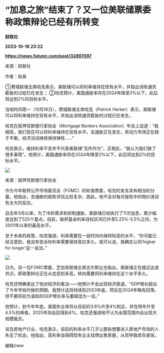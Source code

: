 # “加息之旅”结束了？又一位美联储票委称政策辩论已经有所转变
**财联社**

**2023-10-16 23:22**

**https://news.futunn.com/post/32897097**

来源：财联社

作者：赵昊

①费城联储主席哈克表示，美联储可以将利率维持在现有水平，并指出消除通货膨胀的过程已在发生； ②哈克预计，美国通胀率将在2024年降至3%以下，此后将达到2%的目标水平。

当地时间周一（10月16日），费城联储主席哈克（Patrick Harker）表示，美联储可以将利率维持在现有水平，并指出消除通货膨胀的过程已在发生。

哈克在抵押贷款银行家协会（Mortgage Bankers Association）年会上说道：“我相信，我们现在可以将利率维持在现有水平。去通胀正在发生，劳动力市场正在趋于平衡，经济活动继续保持弹性……”

哈克表示，维持利率不变并不代表美联储“无所作为”，正相反，“我认为我们做了很多事情”。他预计，美国通胀率将在2024年降至3%以下，此后将达到2%的目标水平。

![](https://newsfile.futunn.com/public/NN-PersistNewsContentImage/7781/20231017/pic/0-32897097-0-0636e5db79fed2ebe0fc22b10c010845.png/big)

来源：抵押贷款银行家协会

作为今年联邦公开市场委员会（FOMC）的轮值票委，哈克的发言具有相当的分量。他指出，去通胀的趋势评估比较复杂，因此，他不会对每月报告中的物价波动有太大的反应。

自去年3月以来，为了冷却需求和抑制通胀，美联储已经执行了11次加息，累计幅度达到了525个基点。目前，联邦基金利率目标区间已升至5.25%-5.5%之间，为2001年以来的最高水平。

至于未来的政策，哈克强调，利率需要在一段时间内保持较高的水平，“你可能已经注意到，我没有告诉你利率需要保持高位多久。我可以说，我确实认同‘higher for longer’这一说法。”

![](https://newsfile.futunn.com/public/NN-PersistNewsContentImage/7781/20231017/pic/0-32897097-1-8528efeaac544309c4ea959428fcc517.png/big)

日内，另一位FOMC票委、芝加哥联储主席古尔斯比也指出，美联储正在接近达成共识，即政策辩论正在从加息到多高，转向需要将利率维持在这个水平多久。

哈克还明确表达了他对经济的看法——他预计不会出现经济衰退，“GDP增长超出了今年早些时候的预期，我预计这将持续到2023年底，然后在2024年略有回落。但不要将较为温和的GDP增长率与萎缩混为一谈。”

他预计，到今年年底，美国失业率将从目前的3.8%升至4%附近，并在明年升至4.5%的峰值，2025年则会回落到4%。哈克还强调他不认为全国范围内会出现大规模裁员。

谈及房地产行业，哈克表示，目前的利率水平几乎让那些想要进入房地产市场的人失去了机会。他指出，高利率会阻碍现有业主挂牌出售房屋，从而导致库存紧张。

编辑/new